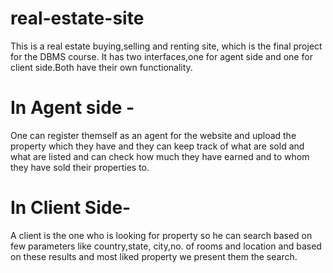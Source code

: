 
# real-estate-site
This is a real estate buying,selling and renting site, which is the final project for the DBMS course.
It has two interfaces,one for agent side and one for client side.Both have their own functionality.
# In Agent side -
One can register themself as an agent for the website and upload the property which they have and
they can keep track of what are sold and what are listed and can check how much they have earned and to whom 
they have sold their properties to.
# In Client Side-
A client is the one who is looking for property so he can search based on few parameters like country,state,
city,no. of rooms and location and based on these results and most liked property we present them the search.
